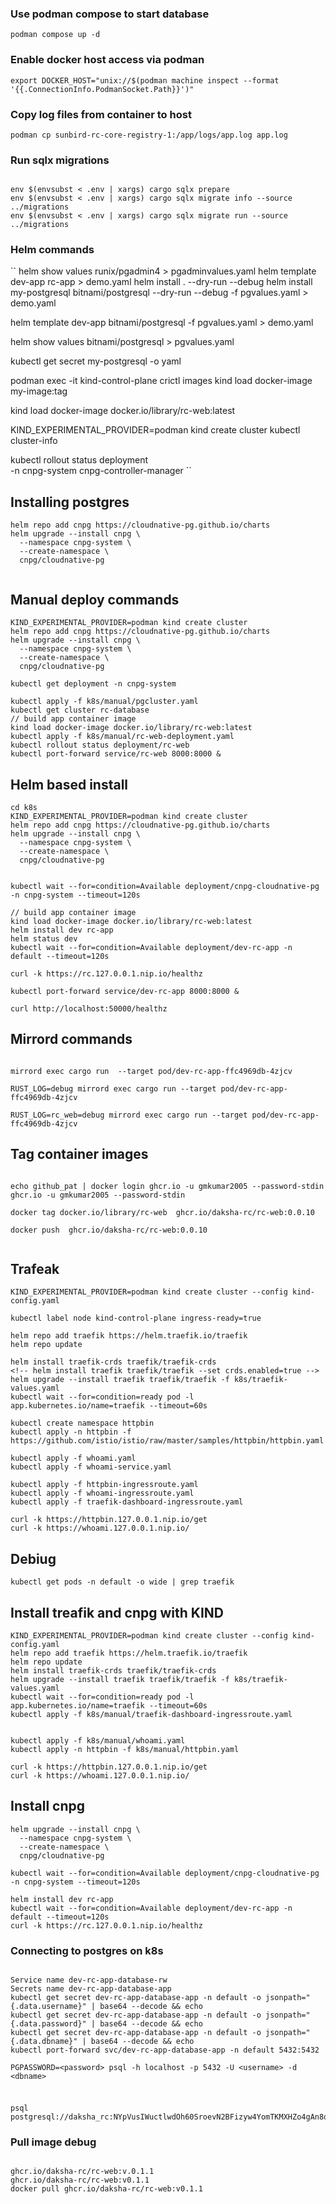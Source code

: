 ### Use podman compose to start database

```shell
podman compose up -d
```

### Enable docker host access via podman

```shell
export DOCKER_HOST="unix://$(podman machine inspect --format '{{.ConnectionInfo.PodmanSocket.Path}}')"
```

### Copy log files from container to host

```shell
podman cp sunbird-rc-core-registry-1:/app/logs/app.log app.log

```

### Run sqlx migrations

```shell

env $(envsubst < .env | xargs) cargo sqlx prepare
env $(envsubst < .env | xargs) cargo sqlx migrate info --source ../migrations
env $(envsubst < .env | xargs) cargo sqlx migrate run --source ../migrations
```

### Helm commands

``
helm show values runix/pgadmin4 > pgadminvalues.yaml
helm template dev-app rc-app > demo.yaml
helm install <release-name> . --dry-run --debug
helm install my-postgresql bitnami/postgresql --dry-run --debug -f pgvalues.yaml > demo.yaml

helm template dev-app bitnami/postgresql -f pgvalues.yaml > demo.yaml

helm show values bitnami/postgresql > pgvalues.yaml

kubectl get secret my-postgresql -o yaml

podman exec -it kind-control-plane crictl images
kind load docker-image my-image:tag

kind load docker-image docker.io/library/rc-web:latest

KIND_EXPERIMENTAL_PROVIDER=podman kind create cluster
kubectl cluster-info

kubectl rollout status deployment \
-n cnpg-system cnpg-controller-manager
``

## Installing postgres

```shell
helm repo add cnpg https://cloudnative-pg.github.io/charts
helm upgrade --install cnpg \
  --namespace cnpg-system \
  --create-namespace \
  cnpg/cloudnative-pg


```

## Manual deploy commands

```shell
KIND_EXPERIMENTAL_PROVIDER=podman kind create cluster
helm repo add cnpg https://cloudnative-pg.github.io/charts
helm upgrade --install cnpg \
  --namespace cnpg-system \
  --create-namespace \
  cnpg/cloudnative-pg

kubectl get deployment -n cnpg-system

kubectl apply -f k8s/manual/pgcluster.yaml
kubectl get cluster rc-database
// build app container image
kind load docker-image docker.io/library/rc-web:latest
kubectl apply -f k8s/manual/rc-web-deployment.yaml
kubectl rollout status deployment/rc-web
kubectl port-forward service/rc-web 8000:8000 &

```

## Helm based install

```shell
cd k8s
KIND_EXPERIMENTAL_PROVIDER=podman kind create cluster
helm repo add cnpg https://cloudnative-pg.github.io/charts
helm upgrade --install cnpg \
  --namespace cnpg-system \
  --create-namespace \
  cnpg/cloudnative-pg


kubectl wait --for=condition=Available deployment/cnpg-cloudnative-pg -n cnpg-system --timeout=120s

// build app container image
kind load docker-image docker.io/library/rc-web:latest
helm install dev rc-app
helm status dev
kubectl wait --for=condition=Available deployment/dev-rc-app -n default --timeout=120s

curl -k https://rc.127.0.0.1.nip.io/healthz

kubectl port-forward service/dev-rc-app 8000:8000 &

curl http://localhost:50000/healthz

```

## Mirrord commands

```shell

mirrord exec cargo run  --target pod/dev-rc-app-ffc4969db-4zjcv

RUST_LOG=debug mirrord exec cargo run --target pod/dev-rc-app-ffc4969db-4zjcv

RUST_LOG=rc_web=debug mirrord exec cargo run --target pod/dev-rc-app-ffc4969db-4zjcv
```

## Tag container images

```shell

echo github_pat | docker login ghcr.io -u gmkumar2005 --password-stdin
ghcr.io -u gmkumar2005 --password-stdin

docker tag docker.io/library/rc-web  ghcr.io/daksha-rc/rc-web:0.0.10

docker push  ghcr.io/daksha-rc/rc-web:0.0.10


```

## Trafeak

```shell
KIND_EXPERIMENTAL_PROVIDER=podman kind create cluster --config kind-config.yaml

kubectl label node kind-control-plane ingress-ready=true

helm repo add traefik https://helm.traefik.io/traefik
helm repo update

helm install traefik-crds traefik/traefik-crds
<!-- helm install traefik traefik/traefik --set crds.enabled=true -->
helm upgrade --install traefik traefik/traefik -f k8s/traefik-values.yaml
kubectl wait --for=condition=ready pod -l app.kubernetes.io/name=traefik --timeout=60s

kubectl create namespace httpbin
kubectl apply -n httpbin -f https://github.com/istio/istio/raw/master/samples/httpbin/httpbin.yaml

kubectl apply -f whoami.yaml
kubectl apply -f whoami-service.yaml

kubectl apply -f httpbin-ingressroute.yaml
kubectl apply -f whoami-ingressroute.yaml
kubectl apply -f traefik-dashboard-ingressroute.yaml

curl -k https://httpbin.127.0.0.1.nip.io/get
curl -k https://whoami.127.0.0.1.nip.io/

```

## Debiug

```shell
kubectl get pods -n default -o wide | grep traefik

```

## Install treafik and cnpg with KIND

```shell
KIND_EXPERIMENTAL_PROVIDER=podman kind create cluster --config kind-config.yaml
helm repo add traefik https://helm.traefik.io/traefik
helm repo update
helm install traefik-crds traefik/traefik-crds
helm upgrade --install traefik traefik/traefik -f k8s/traefik-values.yaml
kubectl wait --for=condition=ready pod -l app.kubernetes.io/name=traefik --timeout=60s
kubectl apply -f k8s/manual/traefik-dashboard-ingressroute.yaml


kubectl apply -f k8s/manual/whoami.yaml
kubectl apply -n httpbin -f k8s/manual/httpbin.yaml

curl -k https://httpbin.127.0.0.1.nip.io/get
curl -k https://whoami.127.0.0.1.nip.io/

```
## Install cnpg
```shell
helm upgrade --install cnpg \
  --namespace cnpg-system \
  --create-namespace \
  cnpg/cloudnative-pg

kubectl wait --for=condition=Available deployment/cnpg-cloudnative-pg -n cnpg-system --timeout=120s

helm install dev rc-app
kubectl wait --for=condition=Available deployment/dev-rc-app -n default --timeout=120s
curl -k https://rc.127.0.0.1.nip.io/healthz

```
### Connecting to postgres on k8s
```shell

Service name dev-rc-app-database-rw
Secrets name dev-rc-app-database-app
kubectl get secret dev-rc-app-database-app -n default -o jsonpath="{.data.username}" | base64 --decode && echo
kubectl get secret dev-rc-app-database-app -n default -o jsonpath="{.data.password}" | base64 --decode && echo
kubectl get secret dev-rc-app-database-app -n default -o jsonpath="{.data.dbname}" | base64 --decode && echo
kubectl port-forward svc/dev-rc-app-database-app -n default 5432:5432

PGPASSWORD=<password> psql -h localhost -p 5432 -U <username> -d <dbname>


```

###
```shell
psql postgresql://daksha_rc:NYpVusIWuctlwdOh60SroevN2BFizyw4YomTKMXHZo4gAn8ou0uN5aF4lwB8IgWk@localhost:5432/daksha_rc

```

### Pull image debug
```shell

ghcr.io/daksha-rc/rc-web:v.0.1.1
ghcr.io/daksha-rc/rc-web:v0.1.1
docker pull ghcr.io/daksha-rc/rc-web:v0.1.1
```
